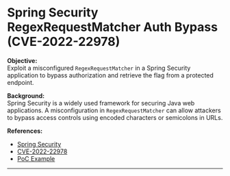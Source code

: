 # Spring Security RegexRequestMatcher Auth Bypass (CVE-2022-22978)

**Objective:**  
Exploit a misconfigured `RegexRequestMatcher` in a Spring Security application to bypass authorization and retrieve the flag from a protected endpoint.

**Background:**  
Spring Security is a widely used framework for securing Java web applications. A misconfiguration in `RegexRequestMatcher` can allow attackers to bypass access controls using encoded characters or semicolons in URLs.

**References:**  
- [Spring Security](https://spring.io/projects/spring-security)
- [CVE-2022-22978](https://nvd.nist.gov/vuln/detail/CVE-2022-22978)
- [PoC Example](https://github.com/ducluongtran9121/CVE-2022-22978-PoC)

---